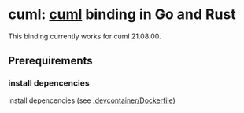 # cuml: [cuml](https://github.com/rapidsai/cuml) binding in Go and Rust

This binding currently works for cuml 21.08.00.

## Prerequirements

### install depencencies

install depencencies  (see [.devcontainer/Dockerfile](.devcontainer/Dockerfile))
